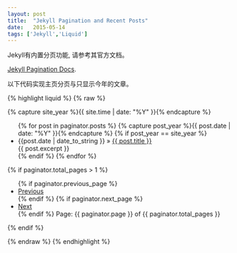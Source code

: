 ```yaml
---
layout: post
title:  "Jekyll Pagination and Recent Posts"
date:   2015-05-14
tags: ['Jekyll','Liquid']
---
```


Jekyll有内置分页功能, 请参考其官方文档。

[Jekyll Pagination Docs][jekyll-pg].

[jekyll-pg]: http://jekyllrb.com/docs/pagination/

以下代码实现主页分页与只显示今年的文章。

{% highlight liquid %}
{% raw %}

{% capture site_year %}{{ site.time | date: "%Y" }}{% endcapture %}
<ul class="post-list">
  {% for post in paginator.posts %}
    {% capture post_year %}{{ post.date | date: "%Y" }}{% endcapture %}
    {% if post_year == site_year %}
      <!--文章链接-->
      <li><span>{{post.date | date_to_string }}</span> &raquo; <a href="{{ BASE_PATH }}{{ post.url }}">{{ post.title }}</a><br/>
        <!--文章摘要-->
       <div class="archive-excerpt">{{ post.excerpt }}</div>
      </li>
    {% endif %}
  {% endfor %}
</ul>
<!--当有分页时显示导航按钮-->
{% if paginator.total_pages > 1 %}
  <nav>
    <ul class="pager">
      {% if paginator.previous_page %}
        <li><a href="{{ BASE_PATH }}{{paginator.previous_page_path}}">Previous</a></li>
      {% endif %}
      {% if paginator.next_page %}
        <li><a href="{{ BASE_PATH }}{{paginator.next_page_path}}">Next</a></li>
      {% endif %}
      <span class="page_number ">Page: {{ paginator.page }} of {{ paginator.total_pages }}</span>
    </ul>
  </nav>
{% endif %}

{% endraw %}
{% endhighlight %}
